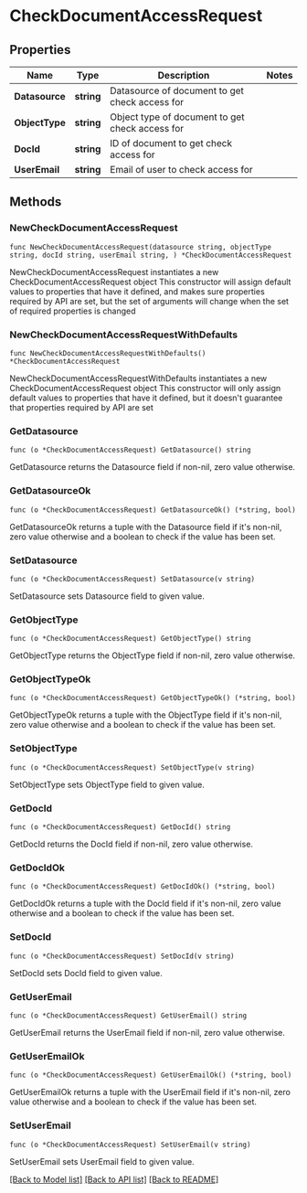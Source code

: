 # CheckDocumentAccessRequest

## Properties

Name | Type | Description | Notes
------------ | ------------- | ------------- | -------------
**Datasource** | **string** | Datasource of document to get check access for | 
**ObjectType** | **string** | Object type of document to get check access for | 
**DocId** | **string** | ID of document to get check access for | 
**UserEmail** | **string** | Email of user to check access for | 

## Methods

### NewCheckDocumentAccessRequest

`func NewCheckDocumentAccessRequest(datasource string, objectType string, docId string, userEmail string, ) *CheckDocumentAccessRequest`

NewCheckDocumentAccessRequest instantiates a new CheckDocumentAccessRequest object
This constructor will assign default values to properties that have it defined,
and makes sure properties required by API are set, but the set of arguments
will change when the set of required properties is changed

### NewCheckDocumentAccessRequestWithDefaults

`func NewCheckDocumentAccessRequestWithDefaults() *CheckDocumentAccessRequest`

NewCheckDocumentAccessRequestWithDefaults instantiates a new CheckDocumentAccessRequest object
This constructor will only assign default values to properties that have it defined,
but it doesn't guarantee that properties required by API are set

### GetDatasource

`func (o *CheckDocumentAccessRequest) GetDatasource() string`

GetDatasource returns the Datasource field if non-nil, zero value otherwise.

### GetDatasourceOk

`func (o *CheckDocumentAccessRequest) GetDatasourceOk() (*string, bool)`

GetDatasourceOk returns a tuple with the Datasource field if it's non-nil, zero value otherwise
and a boolean to check if the value has been set.

### SetDatasource

`func (o *CheckDocumentAccessRequest) SetDatasource(v string)`

SetDatasource sets Datasource field to given value.


### GetObjectType

`func (o *CheckDocumentAccessRequest) GetObjectType() string`

GetObjectType returns the ObjectType field if non-nil, zero value otherwise.

### GetObjectTypeOk

`func (o *CheckDocumentAccessRequest) GetObjectTypeOk() (*string, bool)`

GetObjectTypeOk returns a tuple with the ObjectType field if it's non-nil, zero value otherwise
and a boolean to check if the value has been set.

### SetObjectType

`func (o *CheckDocumentAccessRequest) SetObjectType(v string)`

SetObjectType sets ObjectType field to given value.


### GetDocId

`func (o *CheckDocumentAccessRequest) GetDocId() string`

GetDocId returns the DocId field if non-nil, zero value otherwise.

### GetDocIdOk

`func (o *CheckDocumentAccessRequest) GetDocIdOk() (*string, bool)`

GetDocIdOk returns a tuple with the DocId field if it's non-nil, zero value otherwise
and a boolean to check if the value has been set.

### SetDocId

`func (o *CheckDocumentAccessRequest) SetDocId(v string)`

SetDocId sets DocId field to given value.


### GetUserEmail

`func (o *CheckDocumentAccessRequest) GetUserEmail() string`

GetUserEmail returns the UserEmail field if non-nil, zero value otherwise.

### GetUserEmailOk

`func (o *CheckDocumentAccessRequest) GetUserEmailOk() (*string, bool)`

GetUserEmailOk returns a tuple with the UserEmail field if it's non-nil, zero value otherwise
and a boolean to check if the value has been set.

### SetUserEmail

`func (o *CheckDocumentAccessRequest) SetUserEmail(v string)`

SetUserEmail sets UserEmail field to given value.



[[Back to Model list]](../README.md#documentation-for-models) [[Back to API list]](../README.md#documentation-for-api-endpoints) [[Back to README]](../README.md)


